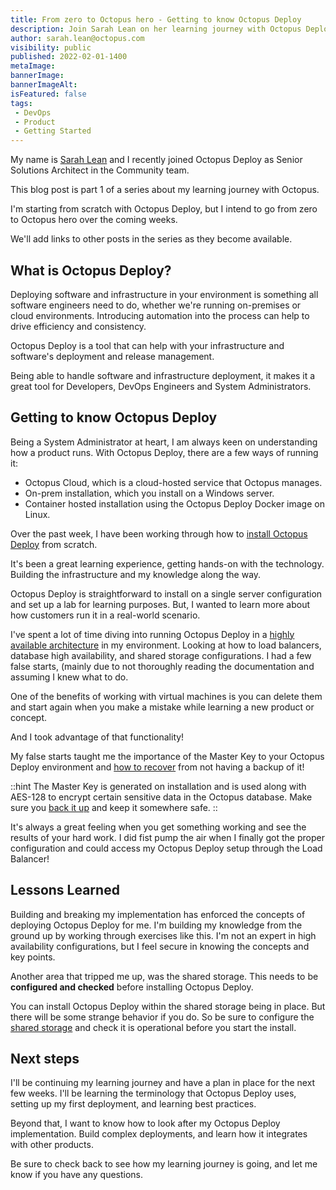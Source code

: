 ```yaml
---
title: From zero to Octopus hero - Getting to know Octopus Deploy
description: Join Sarah Lean on her learning journey with Octopus Deploy.
author: sarah.lean@octopus.com
visibility: public
published: 2022-02-01-1400
metaImage: 
bannerImage: 
bannerImageAlt: 
isFeatured: false
tags:
 - DevOps
 - Product
 - Getting Started
---
```


My name is [Sarah Lean](https://twitter.com/Techielass) and I recently joined Octopus Deploy as Senior Solutions Architect in the Community team. 

This blog post is part 1 of a series about my learning journey with Octopus. 

I'm starting from scratch with Octopus Deploy, but I intend to go from zero to Octopus hero over the coming weeks.

We'll add links to other posts in the series as they become available.

## What is Octopus Deploy?

Deploying software and infrastructure in your environment is something all software engineers need to do, whether we're running on-premises or cloud environments. Introducing automation into the process can help to drive efficiency and consistency. 

Octopus Deploy is a tool that can help with your infrastructure and software's deployment and release management. 

Being able to handle software and infrastructure deployment, it makes it a great tool for Developers, DevOps Engineers and System Administrators. 

## Getting to know Octopus Deploy
Being a System Administrator at heart, I am always keen on understanding how a product runs.  With Octopus Deploy, there are a few ways of running it:

- Octopus Cloud, which is a cloud-hosted service that Octopus manages. 
- On-prem installation, which you install on a Windows server. 
- Container hosted installation using the Octopus Deploy Docker image on Linux. 
 
Over the past week, I have been working through how to [install Octopus Deploy](https://octopus.com/docs/installation) from scratch. 

It's been a great learning experience, getting hands-on with the technology. Building the infrastructure and my knowledge along the way. 

Octopus Deploy is straightforward to install on a single server configuration and set up a lab for learning purposes.  But, I wanted to learn more about how customers run it in a real-world scenario. 

I've spent a lot of time diving into running Octopus Deploy in a [highly available architecture](https://octopus.com/docs/administration/high-availability) in my environment. Looking at how to load balancers, database high availability, and shared storage configurations.  I had a few false starts, (mainly due to not thoroughly reading the documentation and assuming I knew what to do.  

 One of the benefits of working with virtual machines is you can delete them and start again when you make a mistake while learning a new product or concept. 

And I took advantage of that functionality!

My false starts taught me the importance of the Master Key to your Octopus Deploy environment and [how to recover](https://octopus.com/docs/administration/managing-infrastructure/lost-master-key) from not having a backup of it!

::hint
The Master Key is generated on installation and is used along with AES-128 to encrypt certain sensitive data in the Octopus database. Make sure you [back it up](https://octopus.com/docs/octopus-rest-api/octopus.server.exe-command-line/show-master-key) and keep it somewhere safe. 
::

It's always a great feeling when you get something working and see the results of your hard work.  I did fist pump the air when I finally got the proper configuration and could access my Octopus Deploy setup through the Load Balancer!

## Lessons Learned
Building and breaking my implementation has enforced the concepts of deploying Octopus Deploy for me. I'm building my knowledge from the ground up by working through exercises like this.  I'm not an expert in high availability configurations, but I feel secure in knowing the concepts and key points. 

Another area that tripped me up, was the shared storage.  This needs to be **configured and checked** before installing Octopus Deploy.  

You can install Octopus Deploy within the shared storage being in place.  But there will be some strange behavior if you do. So be sure to configure the [shared storage](https://octopus.com/docs/administration/high-availability/design/octopus-for-high-availability-on-premises#shared-storage) and check it is operational before you start the install.  

## Next steps
I'll be continuing my learning journey and have a plan in place for the next few weeks. I'll be learning the terminology that Octopus Deploy uses, setting up my first deployment, and learning best practices.   

Beyond that, I want to know how to look after my Octopus Deploy implementation. Build complex deployments, and learn how it integrates with other products. 

Be sure to check back to see how my learning journey is going, and let me know if you have any questions. 
